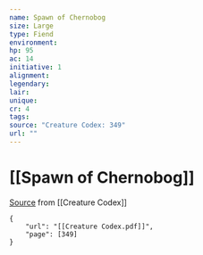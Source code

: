 ```yaml
---
name: Spawn of Chernobog
size: Large
type: Fiend
environment: 
hp: 95
ac: 14
initiative: 1
alignment: 
legendary: 
lair: 
unique: 
cr: 4
tags: 
source: "Creature Codex: 349"
url: ""
---
```

# [[Spawn of Chernobog]]

[Source](zotero://open-pdf/library/items/NTNKJRHG?page=349) from [[Creature Codex]]

```pdf
{
	"url": "[[Creature Codex.pdf]]",
	"page": [349]
}
```

